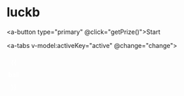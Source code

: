 # luckb

<a-button type="primary" @click="getPrize()">Start</a-button>

<a-tabs v-model:activeKey="active" @change="change">
  <a-tab-pane key="dobule" tab="dobule ball"></a-tab-pane>
  <a-tab-pane key="lucky" tab="lucky ball" force-render></a-tab-pane>
</a-tabs>

<div class="ball-container">
  <div v-for="(ar, arindx) in luckArr">
    <span :class="index + 1 <= len ? 'ball' : 'lastball' " v-for="(ball,index) in ar"> {{ ball }}</span>
    <a-button type="text" danger><delete-outlined /></a-button>
    <delete-outlined />
  </div>
</div>

<script setup lang="ts">
  import { ref, reactive, watch, computed, provide } from "vue";

  const luckArr = ref<[][[]]>([[]])
  const active = ref<string>('dobule')

  const isdoblue = computed<Boolean>(() => active.value === 'dobule')

  const len = computed<number>(() => isdoblue.value ? 6 : 5)

  function getBallLen() {
    const redMax = isdoblue.value ? 33 : 35
    const bluMax = isdoblue.value ? 16 : 12
    return { redMax, bluMax }
  }

  function getBalls() {
    const { redMax, bluMax } = getBallLen()
    const redArr = new Array(redMax).fill('1').map((i, ind) => ind + 1)
    const blueArr = new Array(bluMax).fill('1').map((i, ind) => ind + 1)
    return { redArr, blueArr }
  }

  function getPrize() {

    const { redMax, bluMax } = getBallLen()
    const { redArr, blueArr } =  getBalls()

    const redBall = new Set()
    const blueBall = new Set()

    for (let i = redMax, le = redMax - len.value; i > le; i-- ) {
      const radom = Math.random() * i
      const index: number = radom === 0 ? 0 : Math.floor(radom)
      redBall.add(redArr[index])
      redArr.splice(index, 1)
    }

    const redB = [...redBall].sort((a, b) => a - b).map((i: number) => i < 10 ? `0${i}` : i )

    for (let i = bluMax, le = bluMax - 7 + len.value; i > le; i--) {
      const radom = Math.random() * i
      const index: number = radom === 0 ? 0 : Math.floor(radom)
      blueBall.add(blueArr[index])
      blueArr.splice(index, 1)
    }

    const blueB = [...blueBall].sort((a, b) => a - b).map((i: number) => i < 10 ? `0${i}` : i )

    luckArr.value.push([...redB, ...blueB])

    localStorage.setItem(active.value, JSON.stringify(luckArr.value))
  }

  function change(tab) {
    luckArr.value = JSON.parse(localStorage.getItem(tab)) || []
    console.log('change', luckArr.value);
  }

</script>
<style scoped>
  .ball-container {
  }

  .ball-container span {
    display: inline-block;
    font-weight: bold;
    margin: 2px;
    width: 2em;
    text-align: center;
    line-height: 2em;
    border-radius: 50%;
    font-size: 14px;
    color: white;
    user-select: none;
  }

  .ball {
    background: linear-gradient(270deg, #c50701, #e62c60);
  }
  .lastball {
    background: blue;
  }

</style>
